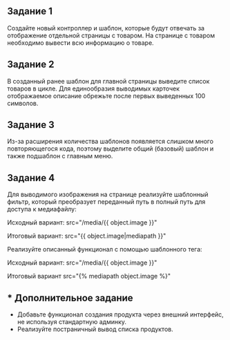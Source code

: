 ## Задание 1
Создайте новый контроллер и шаблон, которые будут отвечать за отображение отдельной страницы с товаром.
На странице с товаром необходимо вывести всю информацию о товаре.

## Задание 2
В созданный ранее шаблон для главной страницы выведите список товаров в цикле.
Для единообразия выводимых карточек отображаемое описание обрежьте после первых выведенных 100 символов.

## Задание 3
Из-за расширения количества шаблонов появляется слишком много повторяющегося кода, поэтому выделите общий (базовый) шаблон и также подшаблон с главным меню.

## Задание 4
Для выводимого изображения на странице реализуйте шаблонный фильтр, который преобразует переданный путь в полный путь для доступа к медиафайлу:

Исходный вариант: src="/media/{{ object.image }}"

Итоговый вариант: src="{{ object.image|mediapath }}"

Реализуйте описанный функционал с помощью шаблонного тега:

Исходный вариант: src="/media/{{ object.image }}"

Итоговый вариант src="{% mediapath object.image %}"

## * Дополнительное задание
- Добавьте функционал создания продукта через внешний интерфейс, не используя стандартную админку.
- Реализуйте постраничный вывод списка продуктов.